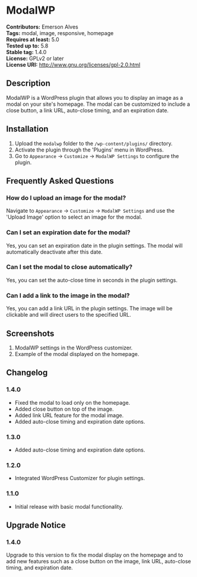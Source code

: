 # ModalWP

**Contributors:** Emerson Alves  
**Tags:** modal, image, responsive, homepage  
**Requires at least:** 5.0  
**Tested up to:** 5.8  
**Stable tag:** 1.4.0  
**License:** GPLv2 or later  
**License URI:** http://www.gnu.org/licenses/gpl-2.0.html  

## Description

ModalWP is a WordPress plugin that allows you to display an image as a modal on your site's homepage. The modal can be customized to include a close button, a link URL, auto-close timing, and an expiration date.

## Installation

1. Upload the `modalwp` folder to the `/wp-content/plugins/` directory.
2. Activate the plugin through the 'Plugins' menu in WordPress.
3. Go to `Appearance` -> `Customize` -> `ModalWP Settings` to configure the plugin.

## Frequently Asked Questions

### How do I upload an image for the modal?
Navigate to `Appearance` -> `Customize` -> `ModalWP Settings` and use the 'Upload Image' option to select an image for the modal.

### Can I set an expiration date for the modal?
Yes, you can set an expiration date in the plugin settings. The modal will automatically deactivate after this date.

### Can I set the modal to close automatically?
Yes, you can set the auto-close time in seconds in the plugin settings.

### Can I add a link to the image in the modal?
Yes, you can add a link URL in the plugin settings. The image will be clickable and will direct users to the specified URL.

## Screenshots

1. ModalWP settings in the WordPress customizer.
2. Example of the modal displayed on the homepage.

## Changelog

### 1.4.0
* Fixed the modal to load only on the homepage.
* Added close button on top of the image.
* Added link URL feature for the modal image.
* Added auto-close timing and expiration date options.

### 1.3.0
* Added auto-close timing and expiration date options.

### 1.2.0
* Integrated WordPress Customizer for plugin settings.

### 1.1.0
* Initial release with basic modal functionality.

## Upgrade Notice

### 1.4.0
Upgrade to this version to fix the modal display on the homepage and to add new features such as a close button on the image, link URL, auto-close timing, and expiration date.

